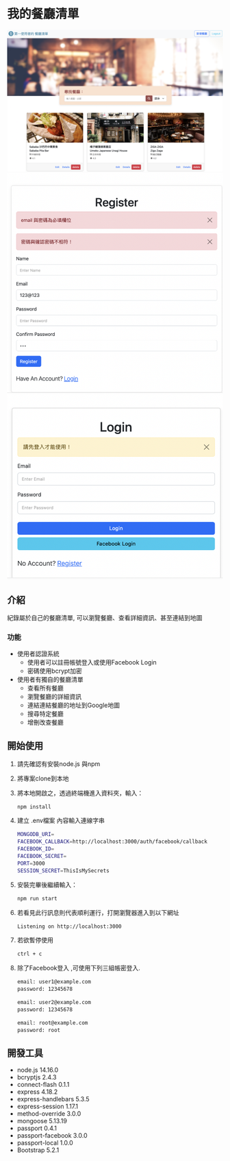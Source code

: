 # 我的餐廳清單
![Index page about Restaurant List](./1.png)
![Register page about Restaurant List](./2.png)
![Login page about Restaurant List](./3.png)

## 介紹
紀錄屬於自己的餐廳清單, 可以瀏覽餐廳、查看詳細資訊、甚至連結到地圖

### 功能
- 使用者認證系統
   - 使用者可以註冊帳號登入或使用Facebook Login 
   - 密碼使用bcrypt加密 
- 使用者有獨自的餐廳清單
   - 查看所有餐廳
   - 瀏覽餐廳的詳細資訊
   - 連結連結餐廳的地址到Google地圖
   - 搜尋特定餐廳
   - 增刪改查餐廳


## 開始使用

1. 請先確認有安裝node.js 與npm
2. 將專案clone到本地
3. 將本地開啟之，透過終端機進入資料夾，輸入：

   ```bash
   npm install
   ```
4. 建立 .env檔案 內容輸入連線字串
   ```bash
   MONGODB_URI=
   FACEBOOK_CALLBACK=http://localhost:3000/auth/facebook/callback  
   FACEBOOK_ID=
   FACEBOOK_SECRET=  
   PORT=3000
   SESSION_SECRET=ThisIsMySecrets
   ```
5. 安裝完畢後繼續輸入：
   ```bash
   npm run start
   ```
6. 若看見此行訊息則代表順利運行，打開瀏覽器進入到以下網址

   ```bash
   Listening on http://localhost:3000
   ```

7. 若欲暫停使用

   ```bash
   ctrl + c
   ```

8. 除了Facebook登入 ,可使用下列三組帳密登入.
   ```bash
   email: user1@example.com
   password: 12345678
   ```
   ```bash
   email: user2@example.com
   password: 12345678
   ```

    ```bash
   email: root@example.com
   password: root
   ```

## 開發工具

- node.js 14.16.0
- bcryptjs 2.4.3
- connect-flash 0.1.1
- express 4.18.2
- express-handlebars 5.3.5
- express-session 1.17.1
- method-override 3.0.0
- mongoose 5.13.19
- passport 0.4.1
- passport-facebook 3.0.0
- passport-local 1.0.0
- Bootstrap 5.2.1
